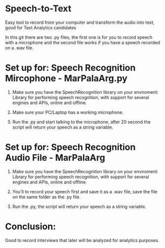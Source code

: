 # Speech-to-Text
Easy tool to record from your computer and transform the audio into text, good for Text Analytics candidates

In this git there are two .py files, the first one is for you to record speech with a microphone and the second file works
if you have a speech recorded on a .wav file. 

# Set up for: Speech Recognition Mircophone - MarPalaArg.py

1. Make sure you have the SpeechRecognition library on your enviroment: Library for performing speech recognition, with support for 
several engines and APIs, online and offline.

2. Make sure your PC/Laptop has a working microphone. 

3. Run the .py and start talking to the microphone, after 20 second the script will return your speech as a string variable.



# Set up for: Speech Recognition Audio File - MarPalaArg

1. Make sure you have the SpeechRecognition library on your enviroment: Library for performing speech recognition, with support for 
several engines and APIs, online and offline.

2. You'll to record your speech first and save it as a .wav file, save the file on the same folder as the .py file. 

3. Run the .py, the script will return your speech as a string variable. 

# Conclusion: 
Good to record interviews that later will be analyzed for analytics purposes.



